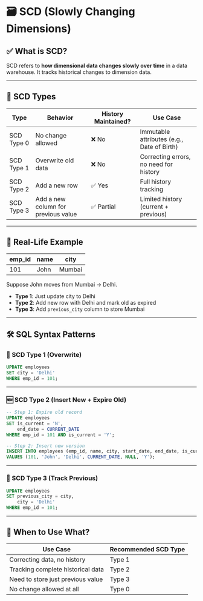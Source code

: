 # 🗃️ SCD (Slowly Changing Dimensions)

## ✅ What is SCD?
SCD refers to **how dimensional data changes slowly over time** in a data warehouse. It tracks historical changes to dimension data.

---

## 🔢 SCD Types

| Type     | Behavior | History Maintained? | Use Case |
|----------|----------|---------------------|----------|
| SCD Type 0 | No change allowed | ❌ No | Immutable attributes (e.g., Date of Birth) |
| SCD Type 1 | Overwrite old data | ❌ No | Correcting errors, no need for history |
| SCD Type 2 | Add a new row | ✅ Yes | Full history tracking |
| SCD Type 3 | Add a new column for previous value | ✅ Partial | Limited history (current + previous) |

---

## 📘 Real-Life Example

| emp_id | name   | city     |
|--------|--------|----------|
| 101    | John   | Mumbai   |

Suppose John moves from Mumbai → Delhi.

- **Type 1**: Just update city to Delhi
- **Type 2**: Add new row with Delhi and mark old as expired
- **Type 3**: Add `previous_city` column to store Mumbai

---

## 🛠️ SQL Syntax Patterns

### 🔁 SCD Type 1 (Overwrite)
```sql
UPDATE employees
SET city = 'Delhi'
WHERE emp_id = 101;
```

---

### 🆕 SCD Type 2 (Insert New + Expire Old)
```sql
-- Step 1: Expire old record
UPDATE employees
SET is_current = 'N',
    end_date = CURRENT_DATE
WHERE emp_id = 101 AND is_current = 'Y';

-- Step 2: Insert new version
INSERT INTO employees (emp_id, name, city, start_date, end_date, is_current)
VALUES (101, 'John', 'Delhi', CURRENT_DATE, NULL, 'Y');
```

---

### 🔀 SCD Type 3 (Track Previous)
```sql
UPDATE employees
SET previous_city = city,
    city = 'Delhi'
WHERE emp_id = 101;
```

---

## 🧠 When to Use What?

| Use Case                        | Recommended SCD Type |
|----------------------------------|------------------------|
| Correcting data, no history      | Type 1                 |
| Tracking complete historical data| Type 2                 |
| Need to store just previous value| Type 3                 |
| No change allowed at all         | Type 0                 |


